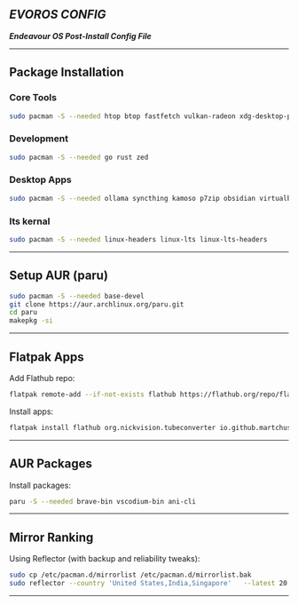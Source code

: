 ## **_EVOROS CONFIG_**
***Endeavour OS Post-Install Config File***

---

## **Package Installation**

### **Core Tools**

```bash
sudo pacman -S --needed htop btop fastfetch vulkan-radeon xdg-desktop-portal-kde flatpak firejail fish
```

### **Development**

```bash
sudo pacman -S --needed go rust zed
```

### **Desktop Apps**

```bash
sudo pacman -S --needed ollama syncthing kamoso p7zip obsidian virtualbox timeshift
```

### **lts kernal**

```bash
sudo pacman -S --needed linux-headers linux-lts linux-lts-headers
```

---

## **Setup AUR (paru)**

```bash
sudo pacman -S --needed base-devel
git clone https://aur.archlinux.org/paru.git
cd paru
makepkg -si
```

---

## **Flatpak Apps**

Add Flathub repo:

```bash
flatpak remote-add --if-not-exists flathub https://flathub.org/repo/flathub.flatpakrepo
```

Install apps:

```bash
flatpak install flathub org.nickvision.tubeconverter io.github.martchus.syncthingtray   io.mrarm.mcpelauncher it.mijorus.gearlever com.usebottles.bottles com.rtosta.zapzap com.microsoft.Edge org.onlyoffice.desktopeditors org.kde.isoimagewriter
```

---

## **AUR Packages**

Install packages:

```bash
paru -S --needed brave-bin vscodium-bin ani-cli
```

---

## **Mirror Ranking**
Using Reflector (with backup and reliability tweaks):
```bash
sudo cp /etc/pacman.d/mirrorlist /etc/pacman.d/mirrorlist.bak
sudo reflector --country 'United States,India,Singapore'   --latest 20 --protocol https --sort score   --save /etc/pacman.d/mirrorlist
```

---
